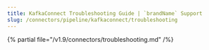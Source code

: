 ```yaml
---
title: KafkaConnect Troubleshooting Guide | `brandName` Support
slug: /connectors/pipeline/kafkaconnect/troubleshooting
---
```


{% partial file="/v1.9/connectors/troubleshooting.md" /%}
